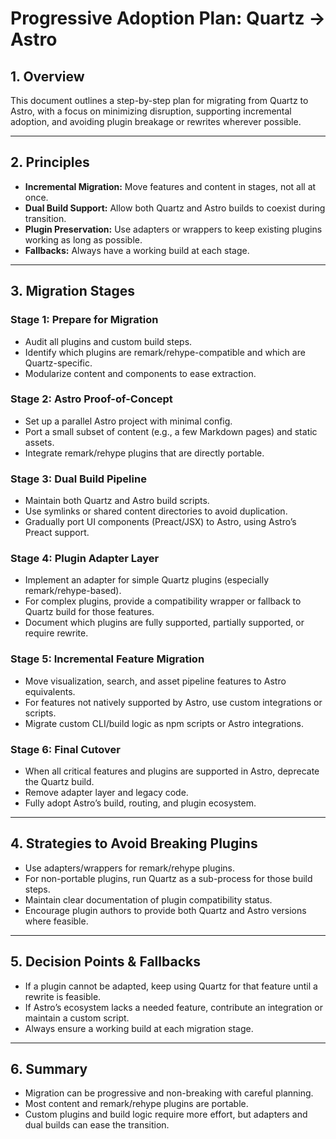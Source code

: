 # Progressive Adoption Plan: Quartz → Astro

## 1. Overview

This document outlines a step-by-step plan for migrating from Quartz to Astro, with a focus on minimizing disruption, supporting incremental adoption, and avoiding plugin breakage or rewrites wherever possible.

---

## 2. Principles

- **Incremental Migration:** Move features and content in stages, not all at once.
- **Dual Build Support:** Allow both Quartz and Astro builds to coexist during transition.
- **Plugin Preservation:** Use adapters or wrappers to keep existing plugins working as long as possible.
- **Fallbacks:** Always have a working build at each stage.

---

## 3. Migration Stages

### Stage 1: Prepare for Migration

- Audit all plugins and custom build steps.
- Identify which plugins are remark/rehype-compatible and which are Quartz-specific.
- Modularize content and components to ease extraction.

### Stage 2: Astro Proof-of-Concept

- Set up a parallel Astro project with minimal config.
- Port a small subset of content (e.g., a few Markdown pages) and static assets.
- Integrate remark/rehype plugins that are directly portable.

### Stage 3: Dual Build Pipeline

- Maintain both Quartz and Astro build scripts.
- Use symlinks or shared content directories to avoid duplication.
- Gradually port UI components (Preact/JSX) to Astro, using Astro’s Preact support.

### Stage 4: Plugin Adapter Layer

- Implement an adapter for simple Quartz plugins (especially remark/rehype-based).
- For complex plugins, provide a compatibility wrapper or fallback to Quartz build for those features.
- Document which plugins are fully supported, partially supported, or require rewrite.

### Stage 5: Incremental Feature Migration

- Move visualization, search, and asset pipeline features to Astro equivalents.
- For features not natively supported by Astro, use custom integrations or scripts.
- Migrate custom CLI/build logic as npm scripts or Astro integrations.

### Stage 6: Final Cutover

- When all critical features and plugins are supported in Astro, deprecate the Quartz build.
- Remove adapter layer and legacy code.
- Fully adopt Astro’s build, routing, and plugin ecosystem.

---

## 4. Strategies to Avoid Breaking Plugins

- Use adapters/wrappers for remark/rehype plugins.
- For non-portable plugins, run Quartz as a sub-process for those build steps.
- Maintain clear documentation of plugin compatibility status.
- Encourage plugin authors to provide both Quartz and Astro versions where feasible.

---

## 5. Decision Points & Fallbacks

- If a plugin cannot be adapted, keep using Quartz for that feature until a rewrite is feasible.
- If Astro’s ecosystem lacks a needed feature, contribute an integration or maintain a custom script.
- Always ensure a working build at each migration stage.

---

## 6. Summary

- Migration can be progressive and non-breaking with careful planning.
- Most content and remark/rehype plugins are portable.
- Custom plugins and build logic require more effort, but adapters and dual builds can ease the transition.
